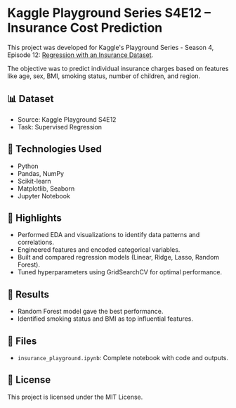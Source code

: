 # Kaggle Playground Series S4E12 – Insurance Cost Prediction

This project was developed for Kaggle's Playground Series - Season 4, Episode 12: [Regression with an Insurance Dataset](https://www.kaggle.com/competitions/playground-series-s4e12/overview).

The objective was to predict individual insurance charges based on features like age, sex, BMI, smoking status, number of children, and region.

## 📊 Dataset

- Source: Kaggle Playground S4E12
- Task: Supervised Regression

## 🔧 Technologies Used

- Python
- Pandas, NumPy
- Scikit-learn
- Matplotlib, Seaborn
- Jupyter Notebook

## 🚀 Highlights

- Performed EDA and visualizations to identify data patterns and correlations.
- Engineered features and encoded categorical variables.
- Built and compared regression models (Linear, Ridge, Lasso, Random Forest).
- Tuned hyperparameters using GridSearchCV for optimal performance.

## 🧠 Results

- Random Forest model gave the best performance.
- Identified smoking status and BMI as top influential features.

## 📁 Files

- `insurance_playground.ipynb`: Complete notebook with code and outputs.

## 📜 License

This project is licensed under the MIT License.
